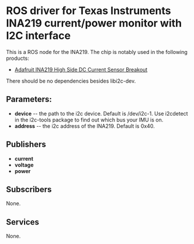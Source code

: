 # ROS driver for Texas Instruments INA219 current/power monitor with I2C interface

This is a ROS node for the INA219. The chip is notably used in the following products:

* [Adafruit INA219 High Side DC Current Sensor Breakout](https://www.adafruit.com/product/904)

There should be no dependencies besides libi2c-dev.

## Parameters:

* **device** -- the path to the i2c device. Default is /dev/i2c-1. Use i2cdetect in the i2c-tools package to find out which bus your IMU is on.
* **address** -- the i2c address of the INA219. Default is 0x40.

## Publishers
* **current**
* **voltage**
* **power**

## Subscribers
None.

## Services
None.

